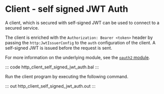# Client - self signed JWT Auth

A client, which is secured with self-signed JWT can be used to connect to a secured service.

The client is enriched with the `Authorization: Bearer <token>` header by passing the `http:JwtIssuerConfig` to the `auth` configuration of the client. A self-signed JWT is issued before the request is sent.

For more information on the underlying module, see the [`oauth2` module](https://docs.central.ballerina.io/ballerina/oauth2/latest/).

::: code http_client_self_signed_jwt_auth.bal :::

Run the client program by executing the following command.

::: out http_client_self_signed_jwt_auth.out :::
